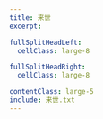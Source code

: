 ```yaml
---
title: 来世
excerpt:

fullSplitHeadLeft:
  cellClass: large-8

fullSplitHeadRight:
  cellClass: large-8

contentClass: large-5
include: 来世.txt
---
```

